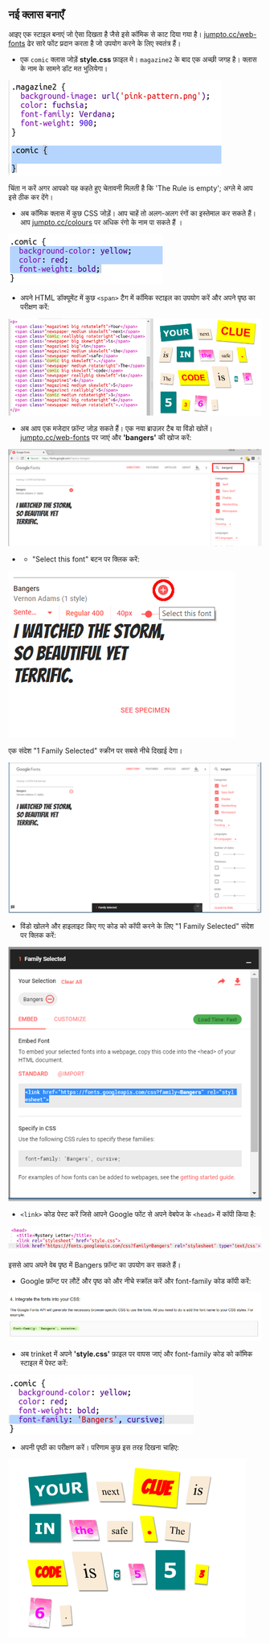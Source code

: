 ## नई क्लास बनाएँ

आइए एक स्टाइल बनाएं जो ऐसा दिखता है जैसे इसे कॉमिक से काट दिया गया है। <a href="http://jumpto.cc/web-fonts" target="_blank">jumpto.cc/web-fonts</a> ढेर सारे फोंट प्रदान करता है जो उपयोग करने के लिए स्वतंत्र हैं।

+ एक `comic` क्लास​ जोड़ें **style.css** फ़ाइल मे। `magazine2` के बाद एक अच्छी जगह है। क्लास​ के नाम के सामने डॉट मत भुलियेगा। 

![स्क्रीनशॉट](images/letter-comic1.png)

चिंता न करें अगर आपको यह कहते हुए चेतावनी मिलती है कि 'The Rule is empty'; अग्ले मे आप इसे ठीक कर देंगे।

+ अब कॉमिक क्लास​ में कुछ CSS जोड़ें। आप चाहें तो अलग-अलग रंगों का इस्तेमाल कर सकते हैं। आप <a href="http://jumpto.cc/colours" target="_blank">jumpto.cc/colours</a> पर अधिक रंगो के नाम पा सकते हैं ।

![स्क्रीनशॉट](images/letter-comic2.png)

+ अपने HTML डॉक्यूमेंट में कुछ `<span>` टैग में कॉमिक स्टाइल का उपयोग करें और अपने पृष्ठ का परीक्षण करें:

![स्क्रीनशॉट](images/letter-comic-output.png)

+ अब आप एक मजेदार फ़ॉन्ट जोड़ सकते हैं। एक नया ब्राउज़र टैब या विंडो खोलें। <a href="http://jumpto.cc/web-fonts" target="_blank">jumpto.cc/web-fonts</a> पर जाएं और **'bangers'** की खोज करें:

![स्क्रीनशॉट](images/letter-gfonts-1-annotated.png)

+ + "Select this font" बटन पर क्लिक करें:

![स्क्रीनशॉट](images/letter-gfonts-2-annotated.png)

एक संदेश "1 Family Selected" स्क्रीन पर सबसे नीचे दिखाई देगा।

![स्क्रीनशॉट](images/letter-gfonts-3.png)

+ विंडो खोलने और हाइलाइट किए गए कोड को कॉपी करने के लिए "1 Family Selected" संदेश पर क्लिक करें:

![स्क्रीनशॉट](images/letter-gfonts-4.png)

+ `<link>` कोड पेस्ट करें जिसे आपने Google फोंट से अपने वेबपेज के `<head>` में कॉपी किया है:

![स्क्रीनशॉट](images/letter-fonts-head.png)

इससे आप अपने वेब पृष्ठ में Bangers फ़ॉन्ट का उपयोग कर सकते हैं।

+ Google फ़ॉन्ट पर लौटें और पृष्ठ को और नीचे स्क्रॉल करें और font-family कोड कॉपी करें:

![स्क्रीनशॉट](images/letter-fonts-bangers.png)

+ अब trinket में अपने **'style.css'** फ़ाइल पर वापस जाएं और font-family कोड को कॉमिक स्टाइल में पेस्ट करें:

![स्क्रीनशॉट](images/letter-fonts-comic.png)

+ अपनी पृष्ठी का परीक्षण करें। परिणाम कुछ इस तरह दिखना चाहिए: 

![स्क्रीनशॉट](images/letter-fonts-output.png)
